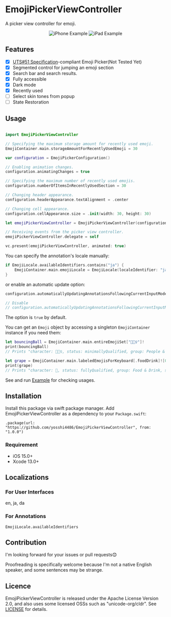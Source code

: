 # EmojiPickerViewController

A picker view controller for emoji.

<p align="center">
  <img src="https://raw.githubusercontent.com/yosshi4486/EmojiPickerViewController/main/samplegif_iphone.gif" alt="iPhone Example" />
  <img src="https://raw.githubusercontent.com/yosshi4486/EmojiPickerViewController/main/samplegif_ipad.gif" alt="iPad Example" />
</p>

## Features

-   [x] [UTS#51 Specification](https://unicode.org/reports/tr51/)-compliant Emoji Picker(Not Tested Yet)
-   [x] Segmented control for jumping an emoji section
-   [x] Search bar and search results.
-   [x] Fully accessible
-   [x] Dark mode
-   [x] Recently used
-   [ ] Select skin tones from popup
-   [ ] State Restoration

## Usage

```swift

import EmojiPickerViewController

// Specifying the maximum storage amount for recently used emoji.
EmojiContainer.main.storageAmountForRecentlyUsedEmoji = 30

var configuration = EmojiPickerConfiguration()

// Enabling animation changes.
configuration.animatingChanges = true

// Specifying the maximum number of recently used emojis.
configuration.numberOfItemsInRecentlyUsedSection = 30

// Changing header appearance.
configuration.headerAppearance.textAlignment = .center

// Changing cell appearance.
configuration.cellAppearance.size = .init(width: 30, height: 30)

let emojiPickerViewController = EmojiPickerViewController(configuration: configuration)

// Receiving events from the picker view controller.
emojiPickerViewController.delegate = self

vc.present(emojiPickerViewController, animated: true)

```

You can specify the annotation's locale manually:

```swift
if EmojiLocale.availableIdentifiers.contains("ja") {
    EmojiContainer.main.emojiLocale = EmojiLocale(localeIdentifier: "ja")!
}
```

or enable an automatic update option:

```swift
configuration.automaticallyUpdatingAnnotationsFollowingCurrentInputModeChange = true

// Disable
// configuration.automaticallyUpdatingAnnotationsFollowingCurrentInputModeChange = false
```

The option is `true` by default.

You can get an `Emoji` object by accessing a singleton `EmojiContainer` instance if you need them:

```swift
let bouncingBall = EmojiContainer.main.entireEmojiSet["⛹🏿‍♀"]!
print(bouncingBall)
// Prints "character: ⛹🏿‍♀, status: minimallyQualified, group: People & Body, subgroup: person-sport, cldrOrder: 2360, annotation: ball | dark skin tone | woman | woman bouncing ball, textToSpeach: woman bouncing ball: dark skin tone"

let grape = EmojiContainer.main.labeledEmojisForKeyboard[.foodDrink]![0]
print(grape)
// Prints "character: 🍇, status: fullyQualified, group: Food & Drink, subgroup: food-fruit, cldrOrder: 3323, annotation: fruit | grape | grapes, textToSpeach: grapes"
```

See and run [Example](./Example/) for checking usages.

## Installation

Install this package via swift package manager. Add EmojiPickerViewController as a dependency to your `Package.swift`:

`.package(url: "https://github.com/yosshi4486/EmojiPickerViewController", from: "1.0.0")`

### Requirement

-   iOS 15.0+
-   Xcode 13.0+

## Localizations

### For User Interfaces

en, ja, da

### For Annotations

`EmojiLocale.availableIdentifiers`

## Contribution

I'm looking forward for your issues or pull requests😊

Proofreading is specifically welcome because I'm not a native English speaker, and some sentences may be strange.

## Licence

EmojiPickerViewController is released under the Apache License Version 2.0, and also uses some licensed OSSs such as "unicode-org/cldr". See [LICENSE](./LICENSE) for details.

